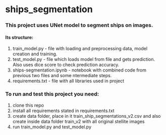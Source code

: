 # ships_segmentation

### This project uses UNet model to segment ships on images.

#### Its structure:
1) train_model.py - file with loading and preprocessing data, model creation and training.
2) test_model.py - file which loads model from file and gets prediction. Also uses dice score to check prediction accuracy.
3) ships-segmentation.ipynb - notebook with combined code from previous two files and some ntermediate steps.
4) requirements.txt - file with all libraries used in project

### To run and test this project you need:
1) clone this repo
2) install all requirements stated in requirements.txt
3) create data folder, place in it train_ship_segmentations_v2.csv and also create inside data folder train_v2 with all original stellite images 
4) run train_model.py and test_model.py
